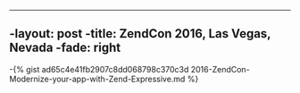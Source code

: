 ----
-layout: post
-title: ZendCon 2016, Las Vegas, Nevada
-fade: right
----
-{% gist ad65c4e41fb2907c8dd068798c370c3d 2016-ZendCon-Modernize-your-app-with-Zend-Expressive.md %}
